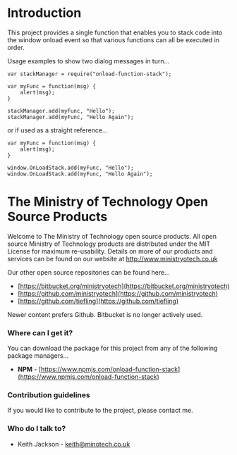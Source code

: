 # Introduction
This project provides a single function that enables you to stack code into the window onload event so that various functions can all be executed in order.

Usage examples to show two dialog messages in turn...
```
var stackManager = require("onload-function-stack");

var myFunc = function(msg) {
    alert(msg);
}

stackManager.add(myFunc, "Hello");
stackManager.add(myFunc, "Hello Again");
```
or if used as a straight reference...
```
var myFunc = function(msg) {
    alert(msg);
}

window.OnLoadStack.add(myFunc, "Hello");
window.OnLoadStack.add(myFunc, "Hello Again");
```

# The Ministry of Technology Open Source Products
Welcome to The Ministry of Technology open source products. All open source Ministry of Technology products are distributed under the MIT License for maximum re-usability. Details on more of our products and services can be found on our website at http://www.ministryotech.co.uk

Our other open source repositories can be found here...

* [https://bitbucket.org/ministryotech](https://bitbucket.org/ministryotech)
* [https://github.com/ministryotech](https://github.com/ministryotech)
* [https://github.com/tiefling](https://github.com/tiefling)

Newer content prefers Github. Bitbucket is no longer actively used.

### Where can I get it?
You can download the package for this project from any of the following package managers...

- **NPM** - [https://www.npmjs.com/onload-function-stack](https://www.npmjs.com/onload-function-stack)

### Contribution guidelines
If you would like to contribute to the project, please contact me.

### Who do I talk to?
* Keith Jackson - keith@minotech.co.uk
